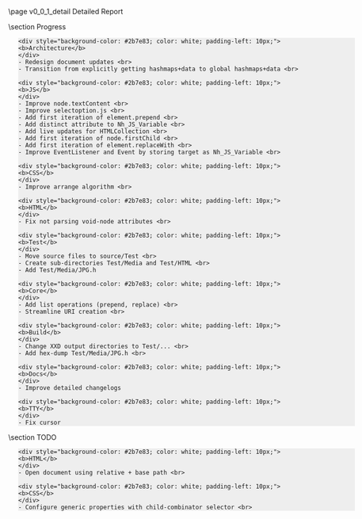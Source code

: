 \page v0_0_1_detail Detailed Report

<div style="width:700px;">

  \section Progress
  
  <div style="width:680px; margin-left:20px; background-color: #EEEEEE;">
  
    <div style="background-color: #2b7e83; color: white; padding-left: 10px;">
    <b>Architecture</b>
    </div>
    - Redesign document updates <br> 
    - Transition from explicitly getting hashmaps+data to global hashmaps+data <br>
    
    <div style="background-color: #2b7e83; color: white; padding-left: 10px;">
    <b>JS</b>
    </div>
    - Improve node.textContent <br> 
    - Improve selectoption.js <br> 
    - Add first iteration of element.prepend <br> 
    - Add distinct attribute to Nh_JS_Variable <br> 
    - Add live updates for HTMLCollection <br> 
    - Add first iteration of node.firstChild <br> 
    - Add first iteration of element.replaceWith <br> 
    - Improve EventListener and Event by storing target as Nh_JS_Variable <br>
    
    <div style="background-color: #2b7e83; color: white; padding-left: 10px;">
    <b>CSS</b>
    </div>
    - Improve arrange algorithm <br>
    
    <div style="background-color: #2b7e83; color: white; padding-left: 10px;">
    <b>HTML</b>
    </div>
    - Fix not parsing void-node attributes <br>
    
    <div style="background-color: #2b7e83; color: white; padding-left: 10px;">
    <b>Test</b>
    </div>
    - Move source files to source/Test <br> 
    - Create sub-directories Test/Media and Test/HTML <br> 
    - Add Test/Media/JPG.h
    
    <div style="background-color: #2b7e83; color: white; padding-left: 10px;">
    <b>Core</b>
    </div>
    - Add list operations (prepend, replace) <br> 
    - Streamline URI creation <br>
    
    <div style="background-color: #2b7e83; color: white; padding-left: 10px;">
    <b>Build</b>
    </div>
    - Change XXD output directories to Test/... <br> 
    - Add hex-dump Test/Media/JPG.h <br>
    
    <div style="background-color: #2b7e83; color: white; padding-left: 10px;">
    <b>Docs</b>
    </div>
    - Improve detailed changelogs
  
    <div style="background-color: #2b7e83; color: white; padding-left: 10px;">
    <b>TTY</b>
    </div>
    - Fix cursor

  </div>

</div>

<div style="width:700px;">
 
  \section TODO

  <div style="width:680px; margin-left:20px; background-color: #EEEEEE;">

    <div style="background-color: #2b7e83; color: white; padding-left: 10px;">
    <b>HTML</b>
    </div>
    - Open document using relative + base path <br>
    
    <div style="background-color: #2b7e83; color: white; padding-left: 10px;">
    <b>CSS</b>
    </div>
    - Configure generic properties with child-combinator selector <br>
  
  </div>
  
</div>

